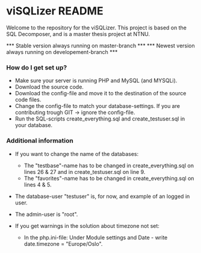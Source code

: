 # viSQLizer README #

Welcome to the repository for the viSQLizer.
This project is based on the SQL Decomposer, and is a master thesis project at NTNU.

*** Stable version always running on master-branch ***
*** Newest version always running on developement-branch ***

### How do I get set up? ###
* Make sure your server is running PHP and MySQL (and MYSQLi).
* Download the source code.
* Download the config-file and move it to the destination of the source code files.
* Change the config-file to match your database-settings. If you are contributing trough GIT -> ignore the config-file.
* Run the SQL-scripts create_everything.sql and create_testuser.sql in your database.

### Additional information ###
* If you want to change the name of the databases: 
	* The "testbase"-name has to be changed in create_everything.sql on lines 26 & 27 and in create_testuser.sql on line 9.
	* The "favorites"-name has to be changed in create_everything.sql on lines 4 & 5.
* The database-user "testuser" is, for now, and example of an logged in user.
* The admin-user is "root".

* If you get warnings in the solution about timezone not set:
	* In the php.ini-file: Under Module settings and Date - write date.timezone = "Europe/Oslo".
